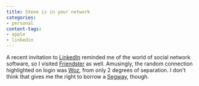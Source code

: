 ```yaml
---
title: Steve is in your network
categories:
- personal
content-tags:
- apple
- linkedin
---
```


A recent invitation to [LinkedIn][1] reminded me of the world of social network software, so I visited [Friendster][2]  as well.  Amusingly, the random connection highlighted on login was [Woz][3], from only 2 degrees of separation.  I don't think that gives me the right to borrow a [Segway][4], though.

   [1]: https://www.linkedin.com/profile?viewProfile=&key=97824
   [2]: http://www.friendster.com/user.jsp?id=777163
   [3]: http://woz.org/
   [4]: http://www.woz.org/seg/
